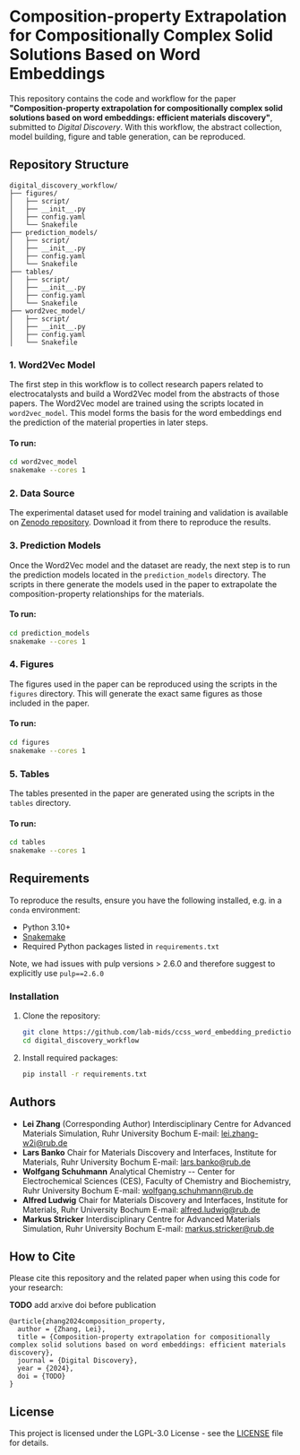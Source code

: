 
# Composition-property Extrapolation for Compositionally Complex Solid Solutions Based on Word Embeddings

This repository contains the code and workflow for the paper **"Composition-property extrapolation for compositionally complex solid solutions based on word embeddings: efficient materials discovery"**, submitted to *Digital Discovery*. With this workflow, the abstract collection, model building, figure and table generation, can be reproduced.

## Repository Structure

```plaintext
digital_discovery_workflow/
├── figures/
│   ├── script/
│   ├── __init__.py
│   ├── config.yaml
│   └── Snakefile
├── prediction_models/
│   ├── script/
│   ├── __init__.py
│   ├── config.yaml
│   └── Snakefile
├── tables/
│   ├── script/
│   ├── __init__.py
│   ├── config.yaml
│   └── Snakefile
├── word2vec_model/
│   ├── script/
│   ├── __init__.py
│   ├── config.yaml
│   └── Snakefile
```

### 1. **Word2Vec Model**

The first step in this workflow is to collect research papers related to electrocatalysts and build a Word2Vec model from the abstracts of those papers. The Word2Vec model are trained using the scripts located in `word2vec_model`. This model forms the basis for the word embeddings end the prediction of the material properties in later steps.

#### To run:
```bash
cd word2vec_model
snakemake --cores 1
```

### 2. **Data Source**

The experimental dataset used for model training and validation is available on [Zenodo repository](https://doi.org/**TODO**). Download it from there to reproduce the results.

### 3. **Prediction Models**

Once the Word2Vec model and the dataset are ready, the next step is to run the prediction models located in the `prediction_models` directory. The scripts in there generate the models used in the paper to extrapolate the composition-property relationships for the materials.

#### To run:
```bash
cd prediction_models
snakemake --cores 1
```

### 4. **Figures**

The figures used in the paper can be reproduced using the scripts in the `figures` directory. This will generate the exact same figures as those included in the paper.

#### To run:
```bash
cd figures
snakemake --cores 1
```

### 5. **Tables**

The tables presented in the paper are generated using the scripts in the `tables` directory.

#### To run:
```bash
cd tables
snakemake --cores 1
```

## Requirements

To reproduce the results, ensure you have the following installed, e.g. in a `conda` environment:

- Python 3.10+
- [Snakemake](https://snakemake.readthedocs.io/)
- Required Python packages listed in `requirements.txt`

Note, we had issues with pulp versions > 2.6.0 and therefore suggest to explicitly use `pulp==2.6.0`

### Installation

1. Clone the repository:
   ```bash
   git clone https://github.com/lab-mids/ccss_word_embedding_prediction.git
   cd digital_discovery_workflow
   ```

2. Install required packages:
   ```bash
   pip install -r requirements.txt
   ```

## Authors

- **Lei Zhang** (Corresponding Author)
  Interdisciplinary Centre for Advanced Materials Simulation, Ruhr University Bochum
  E-mail: [lei.zhang-w2i@rub.de](mailto:lei.zhang-w2i@rub.de)
- **Lars Banko**
  Chair for Materials Discovery and Interfaces, Institute for Materials, Ruhr University Bochum
  E-mail: [lars.banko@rub.de](mailto:lars.banko@rub.de)
- **Wolfgang Schuhmann**
  Analytical Chemistry -- Center for Electrochemical Sciences (CES), Faculty of Chemistry and Biochemistry, Ruhr University Bochum
  E-mail: [wolfgang.schuhmann@rub.de](mailto:wolfgang.schuhmann@rub.de)
- **Alfred Ludwig**
  Chair for Materials Discovery and Interfaces, Institute for Materials, Ruhr University Bochum
  E-mail: [alfred.ludwig@rub.de](mailto:alfred.ludwig@rub.de)
- **Markus Stricker**
  Interdisciplinary Centre for Advanced Materials Simulation, Ruhr University Bochum
  E-mail: [markus.stricker@rub.de](mailto:markus.stricker@rub.de)


## How to Cite

Please cite this repository and the related paper when using this code for your research:

**TODO** add arxive doi before publication

```
@article{zhang2024composition_property,
  author = {Zhang, Lei},
  title = {Composition-property extrapolation for compositionally complex solid solutions based on word embeddings: efficient materials discovery},
  journal = {Digital Discovery},
  year = {2024},
  doi = {TODO}
}
```

## License

This project is licensed under the LGPL-3.0 License - see the [LICENSE](LICENSE) file for details.